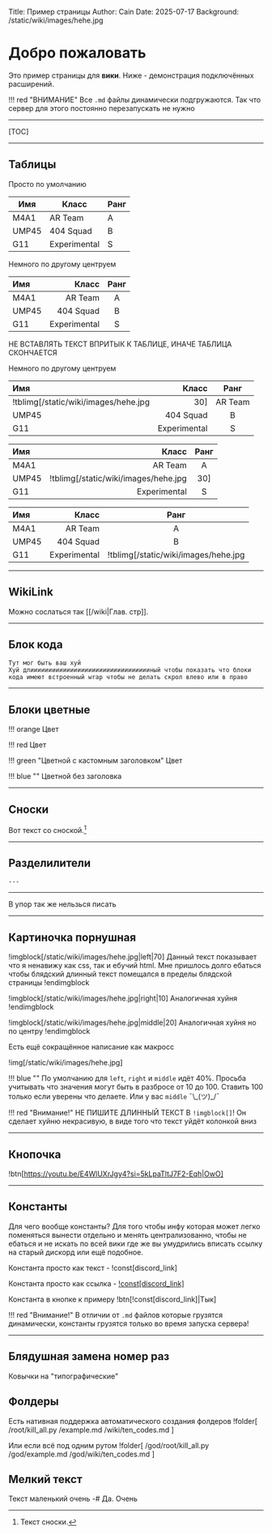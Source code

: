 <!-- Блок meta -->
Title: Пример страницы                   <!-- Название которое будет отображатья. Обязательно указывать -->
Author: Cain                             <!-- Кто сделал данную страницу. Не используется, но указывать обязательно -->
Date: 2025-07-17                         <!-- Последняя дата изменения. Обязательно указывать -->
Background: /static/wiki/images/hehe.jpg <!-- Смена заднего изображения. Не обязательно указывать. Если не указать будет использоваться "/static/images/wallpaper.jpeg"-->

# Добро пожаловать
Это пример страницы для **вики**. Ниже - демонстрация подключённых расширений.

!!! red "ВНИМАНИЕ"
    Все `.md` файлы динамически подгружаются. Так что сервер для этого постоянно перезапускать не нужно

---

[TOC]

---

## Таблицы
Просто по умолчанию

| Имя     | Класс       | Ранг |
|---------|-------------|------|
| M4A1    | AR Team     | A    |
| UMP45   | 404 Squad   | B    |
| G11     | Experimental| S    |


Немного по другому центруем

| Имя     | Класс       | Ранг |
|:--------|------------:|:----:|
| M4A1    | AR Team     | A    |
| UMP45   | 404 Squad   | B    |
| G11     | Experimental| S    |

НЕ ВСТАВЛЯТЬ ТЕКСТ ВПРИТЫК К ТАБЛИЦЕ, ИНАЧЕ ТАБЛИЦА СКОНЧАЕТСЯ

Немного по другому центруем

| Имя                                      | Класс        | Ранг |
|:-----------------------------------------|-------------:|:----:|
| !tblimg[/static/wiki/images/hehe.jpg|30] | AR Team      | A    |
| UMP45                                    | 404 Squad    | B    |
| G11                                      | Experimental | S    |

| Имя   | Класс                                          | Ранг |
|:------|-----------------------------------------------:|:----:|
| M4A1  | AR Team                                        | A    |
| UMP45 | !tblimg[/static/wiki/images/hehe.jpg|30]       | B    |
| G11   | Experimental                                   | S    |


| Имя   | Класс        | Ранг                                     |
|:------|-------------:|:----------------------------------------:|
| M4A1  | AR Team      | A                                        |
| UMP45 | 404 Squad    | B                                        |
| G11   | Experimental | !tblimg[/static/wiki/images/hehe.jpg|10] |


---

## WikiLink
Можно сослаться так [[/wiki|Глав. стр]].

---

## Блок кода
```
Тут мог быть ваш хуй
Хуй длиииииииииииииииииииииииииииииииииный чтобы показать что блоки кода имеют встроенный wrap чтобы не делать скрол влево или в право
```

---

## Блоки цветные

!!! orange
    Цвет

!!! red
    Цвет

!!! green "Цветной с кастомным заголовком"
    Цвет

!!! blue ""
    Цветной без заголовка

---

## Сноски

Вот текст со сноской.[^1]

[^1]: Текст сноски.

---

## Разделилители

`---`

---

В упор так же нельзься писать

---

## Картиночка порнушная
!imgblock[/static/wiki/images/hehe.jpg|left|70]
Данный текст показывает что я ненавижу как css, так и ебучий html. Мне пришлось долго ебаться чтобы блядский длинный текст помещался в пределы блядской страницы
!endimgblock

!imgblock[/static/wiki/images/hehe.jpg|right|10]
Аналогичная хуйня
!endimgblock

!imgblock[/static/wiki/images/hehe.jpg|middle|20]
Аналогичная хуйня но по центру
!endimgblock

Есть ещё сокращённое написание как макросс

!img[/static/wiki/images/hehe.jpg]

!!! blue ""
    По умолчанию для `left`, `right` и `middle` идёт 40%. Просьба учитывать что значения могут быть в разбросе от 10 до 100.
    Ставить 100 только если уверены что делаете. Или у вас `middle` ¯\\\_(ツ)\_/¯

!!! red "Внимание!"
    НЕ ПИШИТЕ ДЛИННЫЙ ТЕКСТ В `!imgblock[]`!
    Он сделает хуйню некрасивую, в виде того что текст уйдёт колонкой вниз

---

## Кнопочка

!btn[https://youtu.be/E4WlUXrJgy4?si=5kLpaTltJ7F2-Eqh|OwO]

---

## Константы
Для чего вообще константы? Для того чтобы инфу которая может легко поменяться вынести отдельно и менять централизованно, чтобы не ебаться и не искать по всей вики где же вы умудрились вписать ссылку на старый дискорд или ещё подобное.

Константа просто как текст - !const[discord_link]

Константа просто как ссылка - [!const[discord_link]](!const[discord_link]) <!-- выглядит по ублюдски, знаю, но как есть -->

Константа в кнопке к примеру
!btn[!const[discord_link]|Тык]

!!! red "Внимание!"
    В отличии от `.md` файлов которые грузятся динамически, константы грузятся только во время запуска сервера!

---

## Блядушная замена номер раз

Ковычки на "типографические"


## Фолдеры

Есть нативная поддержка автоматического создания фолдеров
!folder[
    /root/kill_all.py
    /example.md
    /wiki/ten_codes.md
]

Или если всё под одним рутом
!folder[
    /god/root/kill_all.py
    /god/example.md
    /god/wiki/ten_codes.md
]

## Мелкий текст
Текст маленький очень
-# Да. Очень
